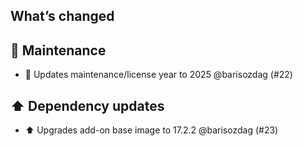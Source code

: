 ## What’s changed

## 🧰 Maintenance

- 🎉 Updates maintenance/license year to 2025 @barisozdag (#22)

## ⬆️ Dependency updates

- ⬆️ Upgrades add-on base image to 17.2.2 @barisozdag (#23)
